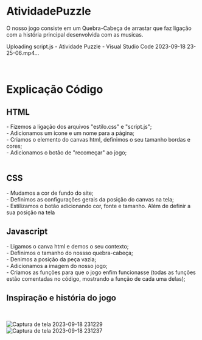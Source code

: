 # AtividadePuzzle
O nosso jogo consiste em um Quebra-Cabeça de arrastar que faz ligação com a história principal desenvolvida com as musicas.<br>



Uploading script.js - Atividade Puzzle - Visual Studio Code 2023-09-18 23-25-06.mp4…




<br><h1>Explicação Código</h1>
<h2>HTML</h2>
- Fizemos a ligação dos arquivos "estilo.css" e "script.js";<br>
- Adicionamos um icone e um nome para a página;<br>
- Criamos o elemento do canvas html, definimos o seu tamanho bordas e cores;<br>
- Adicionamos o botão de "recomeçar" ao jogo;<br></br>

<h2>CSS</h2>
- Mudamos a cor de fundo do site; <br>
- Definimos as configurações gerais da posição do canvas na tela;<br>
- Estilizamos o botão adicionando cor, fonte e tamanho. Além de definir a sua posição na tela <br>

<h2> Javascript</h2>
- Ligamos o canva html e demos o seu contexto; <br>
- Definimos o tamanho do nossso quebra-cabeça;<br>
- Denimos a posição da peça vazia;<br>
- Adicionamos a imagem do nosso jogo;<br>
- Criamos as funções para que o jogo enfim funcionasse (todas as funções estão comentadas no código, mostrando a função de cada uma delas);<br>

<h2> Inspiração e história do jogo</h2><br>

![Captura de tela 2023-09-18 231229](https://github.com/Fernanda-Marcelino/AtividadePuzzle/assets/128320607/034c363f-aa68-446f-89b0-915e8495fefe)
![Captura de tela 2023-09-18 231237](https://github.com/Fernanda-Marcelino/AtividadePuzzle/assets/128320607/7802fdc3-68b1-4595-9273-104a68bea565)
